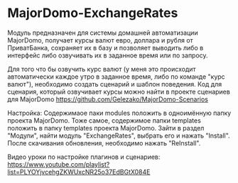 # MajorDomo-ExchangeRates

Модуль предназначен для системы домашней автоматизации MajorDomo, получает курсы валют евро, доллара и рубля от ПриватБанка, сохраняет их в базу и позволяет выводить либо в интерфейс либо озвучивать их в заданное время или по запросу.

Для того что бы озвучить курс валют (у меня это происходит автоматически каждое утро в заданное время, либо по команде "курс валют"), необходимо создать сценарий и шаблон поведения. Код для сценария, который озвучивает курсы можно найти в проекте сценариев для MajorDomo https://github.com/Gelezako/MajorDomo-Scenarios

Настройка: Содержимаое паки modules положить в одноимённую папку проекта MajorDomo. Тоже самое, содержимое папки templates положить в папку templates проекта MajorDomo. Зайти в раздел "Модули", найти модуль "ExchangeRates", выбрать его и нажать "Install". После скачивания обновления, необходимо нажать "ReInstall".

Видео уроки по настройке плагинов и сценариев: https://www.youtube.com/playlist?list=PLYOYjvcehgZKWUxcNR25o37EdBGtX084E
